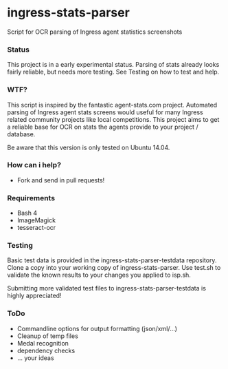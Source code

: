 ingress-stats-parser
====================

Script for OCR parsing of Ingress agent statistics screenshots

### Status
This project is in a early experimental status. Parsing of stats already looks fairly reliable, but needs more testing. See Testing on how to test and help.

### WTF?
This script is inspired by the fantastic agent-stats.com project.
Automated parsing of Ingress agent stats screens would useful for many Ingress related community projects like local competitions.
This project aims to get a reliable base for OCR on stats the agents provide to your project / database.

Be aware that this version is only tested on Ubuntu 14.04.

### How can i help?
* Fork and send in pull requests!

### Requirements

* Bash 4
* ImageMagick
* tesseract-ocr

### Testing
Basic test data is provided in the ingress-stats-parser-testdata repository. Clone a copy into your working copy of ingress-stats-parser. Use test.sh to validate the known results to your changes you applied to isp.sh.

Submitting more validated test files to ingress-stats-parser-testdata is highly appreciated!

### ToDo

* Commandline options for output formatting (json/xml/...)
* Cleanup of temp files
* Medal recognition
* dependency checks
* ... your ideas

